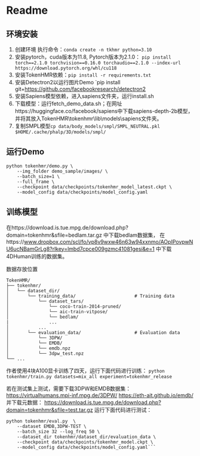 # Readme

## 环境安装
1. 创建环境  执行命令：`conda create -n tkhmr python=3.10`
2. 安装pytorch，cuda版本为11.8, Pytorch版本为2.1.0：
`pip install torch==2.1.0 torchvision==0.16.0 torchaudio==2.1.0 --index-url https://download.pytorch.org/whl/cu118`
3. 安装TokenHMR依赖：`pip install -r requirements.txt`
4. 安装Detectron2以运行图片Demo
`pip install git+https://github.com/facebookresearch/detectron2
5. 安装Sapiens模型依赖，进入sapiens文件夹，运行install.sh
6. 下载模型：运行fetch_demo_data.sh；在网址https://huggingface.co/facebook/sapiens中下载sapiens-depth-2b模型，并将其放入TokenHMR\tokenhmr\lib\models\sapiens文件夹。
7. 复制SMPL模型`cp data/body_models/smpl/SMPL_NEUTRAL.pkl $HOME/.cache/phalp/3D/models/smpl/`

## 运行Demo
```shell
python tokenhmr/demo.py \
    --img_folder demo_sample/images/ \
    --batch_size=1 \
    --full_frame \
    --checkpoint data/checkpoints/tokenhmr_model_latest.ckpt \
    --model_config data/checkpoints/model_config.yaml
```

## 训练模型
在https://download.is.tue.mpg.de/download.php?domain=tokenhmr&sfile=bedlam.tar.gz 中下载bedlam数据集，
在https://www.dropbox.com/scl/fo/vp8v9wxw46n63w94xxnmo/AOpIPovpwNU6ucNBamGrLg8?rlkey=lmbd7cpce009gzmc41081gesi&e=1 中下载4DHuman训练的数据集。

数据存放位置
```shell
TokenHMR/
├── tokenhmr/
│   └── dataset_dir/
│       └── training_data/                      # Training data
│           └── dataset_tars/
│               └── coco-train-2014-pruned/
│               └── aic-train-vitpose/
│               └── bedlam/
|               ...                          
│           ...
│       └── evaluation_data/                    # Evaluation data
│           └── 3DPW/
│           └── EMDB/
│           └── emdb.npz
│           └── 3dpw_test.npz
└── ...
```
作者使用4块A100显卡训练了四天，运行下面代码进行训练：
`python tokenhmr/train.py datasets=mix_all experiment=tokenhmr_release`

若在测试集上测试，需要下载3DPW和EMDB数据集：
https://virtualhumans.mpi-inf.mpg.de/3DPW/
https://eth-ait.github.io/emdb/
并下载元数据：
https://download.is.tue.mpg.de/download.php?domain=tokenhmr&sfile=test.tar.gz
运行下面代码进行测试：
```shell
python tokenhmr/eval.py  \
    --dataset EMDB,3DPW-TEST \
    --batch_size 32 --log_freq 50 \
    --dataset_dir tokenhmr/dataset_dir/evaluation_data \
    --checkpoint data/checkpoints/tokenhmr_model.ckpt \
    --model_config data/checkpoints/model_config.yaml```